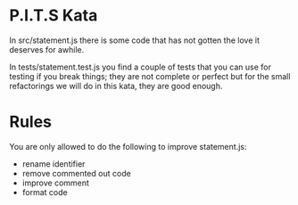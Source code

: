 # P.I.T.S Kata

In src/statement.js there is some code that
has not gotten the love it deserves for
awhile.

In tests/statement.test.js you find a couple
of tests that you can use for testing if you
break things; they are not complete or perfect
but for the small refactorings we will do in
this kata, they are good enough.

# Rules

You are only allowed to do the following
to improve statement.js:

  - rename identifier
  - remove commented out code
  - improve comment
  - format code

